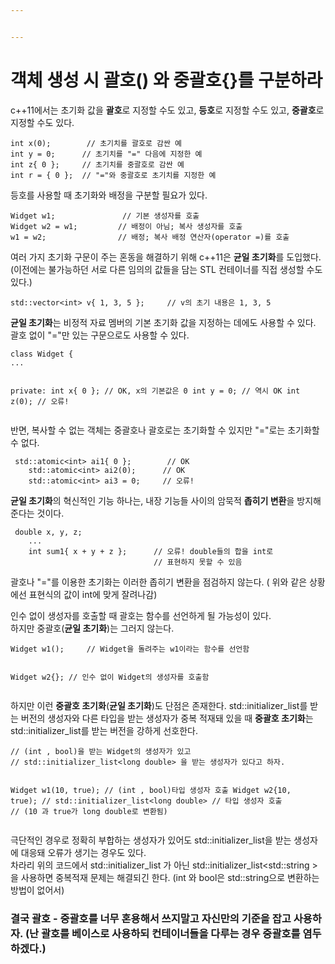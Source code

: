 ```yaml
---


---
```


<h1 id="객체-생성-시-괄호-와-중괄호를-구분하라">객체 생성 시 괄호() 와 중괄호{}를 구분하라</h1>
<p>c++11에서는 초기화 값을 <strong>괄호</strong>로 지정할 수도 있고, <strong>등호</strong>로 지정할 수도 있고, <strong>중괄호</strong>로 지정할 수도 있다.</p>
<pre><code>int x(0);		// 초기치를 괄호로 감싼 예
int y = 0;		// 초기치를 "=" 다음에 지정한 예
int z{ 0 };		// 초기치를 중괄호로 감싼 예
int r = { 0 };	// "="와 중괄호로 초기치를 지정한 예
</code></pre>
<p>등호를 사용할 때 초기화와 배정을 구분할 필요가 있다.</p>
<pre><code>Widget w1;				// 기본 생성자를 호출
Widget w2 = w1;			// 배정이 아님; 복사 생성자를 호출
w1 = w2;				// 배정; 복사 배정 연산자(operator =)를 호출
</code></pre>
<p>여러 가지 초기화 구문이 주는 혼동을 해결하기 위해 c++11은 <strong>균일 초기화</strong>를 도입했다. (이전에는 불가능하던 서로 다른 임의의 값들을 담는 STL 컨테이너를 직접 생성할 수도 있다.)</p>
<pre><code>std::vector&lt;int&gt; v{ 1, 3, 5 };		// v의 초기 내용은 1, 3, 5
</code></pre>
<p><strong>균일 초기화</strong>는 비정적 자료 멤버의 기본 초기화 값을 지정하는 데에도 사용할 수 있다. 괄호 없이 "="만 있는 구문으로도 사용할 수 있다.</p>
<pre><code>class Widget {
...

private:
	int x{ 0 };		// OK, x의 기본값은 0
	int y = 0;		// 역시 OK
	int z(0);		// 오류!
</code></pre>
<p>반면, 복사할 수 없는 객체는 중괄호나 괄호로는 초기화할  수 있지만 "="로는 초기화할 수 없다.</p>
<pre><code>	std::atomic&lt;int&gt; ai1{ 0 };		// OK
	std::atomic&lt;int&gt; ai2(0);		// OK
	std::atomic&lt;int&gt; ai3 = 0;		// 오류!
</code></pre>
<p><strong>균일 초기화</strong>의 혁신적인 기능 하나는, 내장 기능들 사이의 암묵적 <strong>좁히기 변환</strong>을 방지해 준다는 것이다.</p>
<pre><code>	double x, y, z;
	...
	int sum1{ x + y + z };		// 오류! double들의 합을 int로
								// 표현하지 못할 수 있음
</code></pre>
<p>괄호나 "="를 이용한 초기화는 이러한 좁히기 변환을 점검하지 않는다. (  위와 같은 상황에선 표현식의 값이 int에 맞게 잘려나감)</p>
<p>인수 없이 생성자를 호출할 때 괄호는 함수를 선언하게 될 가능성이 있다.<br>
하지만 중괄호(<strong>균일 초기화</strong>)는 그러지 않는다.</p>
<pre><code>Widget w1();		// Widget을 돌려주는 w1이라는 함수를 선언함

Widget w2{};		// 인수 없이 Widget의 생성자를 호출함
</code></pre>
<p>하지만 이런 <strong>중괄호 초기화</strong>(<strong>균일 초기화</strong>)도 단점은 존재한다. std::initializer_list를 받는 버전의 생성자와 다른 타입을 받는 생성자가 중복 적재돼 있을 때 <strong>중괄호 초기화</strong>는 std::initializer_list를 받는 버전을 강하게 선호한다.</p>
<pre><code>// (int , bool)을 받는 Widget의 생성자가 있고 
// std::initializer_list&lt;long double&gt; 을 받는 생성자가 있다고 하자.

Widget w1(10, true);		// (int , bool)타입 생성자 호출
Widget w2{10, true);		// std::initializer_list&lt;long double&gt;
							// 타입 생성자 호출 
							// (10 과 true가 long double로 변환됨)
</code></pre>
<p>극단적인 경우로 정확히 부합하는 생성자가 있어도 std::initializer_list을 받는 생성자에 대응돼 오류가 생기는 경우도 있다.<br>
차라리 위의 코드에서 std::initializer_list 가 아닌 std::initializer_list&lt;std::string &gt; 을 사용하면 중복적재 문제는 해결되긴 한다. (int 와 bool은 std::string으로 변환하는 방법이 없어서)</p>
<h3 id="결국-괄호---중괄호를-너무-혼용해서-쓰지말고-자신만의-기준을-잡고-사용하자.-난-괄호를-베이스로-사용하되-컨테이너들을-다루는-경우-중괄호를-염두하겠다.">결국 괄호 - 중괄호를 너무 혼용해서 쓰지말고 자신만의 기준을 잡고 사용하자. (난 괄호를 베이스로 사용하되 컨테이너들을 다루는 경우 중괄호를 염두하겠다.)</h3>

